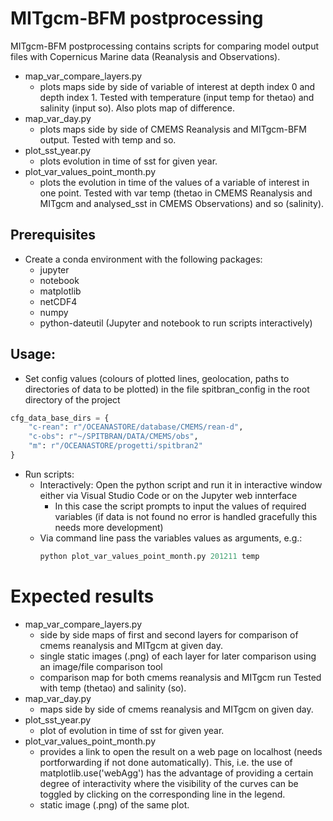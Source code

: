 # MITgcm-BFM postprocessing

MITgcm-BFM postprocessing contains scripts for comparing model output files with Copernicus Marine data (Reanalysis and Observations).
- map_var_compare_layers.py
    - plots maps side by side of variable of interest at depth index 0 and depth index 1. Tested with temperature (input temp for thetao) and salinity (input so). Also plots map of difference.
- map_var_day.py
    - plots maps side by side of CMEMS Reanalysis and MITgcm-BFM output. Tested with temp and so.
- plot_sst_year.py
    - plots evolution in time of sst for given year.
- plot_var_values_point_month.py 
    - plots the evolution in time of the values of a variable of interest in one point. Tested with var temp (thetao in CMEMS Reanalysis and MITgcm and analysed_sst in CMEMS Observations) and so (salinity).

## Prerequisites
- Create a conda environment with the following packages:
    - jupyter
    - notebook
    - matplotlib
    - netCDF4
    - numpy
    - python-dateutil
    (Jupyter and notebook to run scripts interactively)

## Usage:
- Set config values (colours of plotted lines, geolocation, paths to directories of data to be plotted) in the file spitbran_config in the root directory of the project

```python
cfg_data_base_dirs = {
    "c-rean": r"/OCEANASTORE/database/CMEMS/rean-d",
    "c-obs": r"~/SPITBRAN/DATA/CMEMS/obs",
    "m": r"/OCEANASTORE/progetti/spitbran2"
}
```
- Run scripts:
    - Interactively: Open the python script and run it in interactive window either via Visual Studio Code or on the Jupyter web innterface
        - In this case the script prompts to input the values of required variables (if data is not found no error is handled gracefully this needs more development)
    - Via command line pass the variables values as arguments, e.g.: 
        ```python
        python plot_var_values_point_month.py 201211 temp
        ```

# Expected results
- map_var_compare_layers.py 
    - side by side maps of first and second layers for comparison of cmems reanalysis and MITgcm at given day. 
    - single static images (.png) of each layer for later comparison using an image/file comparison tool
    - comparison map for both cmems reanalysis and MITgcm run
    Tested with temp (thetao) and salinity (so).
- map_var_day.py 
    - maps side by side of cmems reanalysis and MITgcm on given day.
- plot_sst_year.py
    - plot of evolution in time of sst for given year.
- plot_var_values_point_month.py 
    - provides a link to open the result on a web page on localhost (needs portforwarding if not done automatically). This, i.e. the use of matplotlib.use('webAgg') has the advantage of providing a certain degree of interactivity where the visibility of the curves can be toggled by clicking on the corresponding line in the legend.
    - static image (.png) of the same plot.
